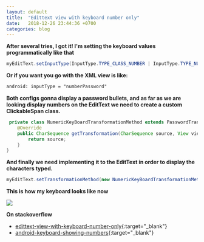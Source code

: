 ```yaml
---
layout: default
title:  "Edittext view with keyboard number only"
date:   2018-12-26 23:44:36 +0700
categories: blog
---
```

**After several tries, I got it! I'm setting the keyboard values programmatically like that**

```java
myEditText.setInputType(InputType.TYPE_CLASS_NUMBER | InputType.TYPE_NUMBER_VARIATION_PASSWORD); 
```
**Or if you want you go with the XML view is like:**
```xml
android: inputType = "numberPassword"
```

**Both configs gonna display a password bullets, and as far as we are looking display numbers on the EditText we need to create a custom ClickableSpan class.**

```java
 private class NumericKeyBoardTransformationMethod extends PasswordTransformationMethod {
    @Override
    public CharSequence getTransformation(CharSequence source, View view) {
        return source;
    }
}
```

**And finally we need implementing it to the EditText in order to display the characters typed.**

```java
myEditText.setTransformationMethod(new NumericKeyBoardTransformationMethod());
```

**This is how my keyboard looks like now**

![](https://i.stack.imgur.com/8gYx4.png)


**On stackoverflow**
*   [edittext-view-with-keyboard-number-only](https://stackoverflow.com/questions/13817521/edittext-view-with-keyboard-number-only/13817572){:target="_blank"}
*   [android-keyboard-showing-numbers](https://stackoverflow.com/questions/37525471/android-keyboard-showing-numbers){:target="_blank"}